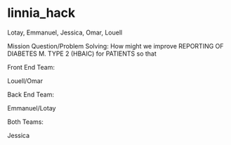 # linnia_hack
Lotay, Emmanuel, Jessica, Omar, Louell 


Mission Question/Problem Solving:
  How might we improve REPORTING OF DIABETES M. TYPE 2 (HBAIC) for PATIENTS so that 
  

Front End Team:

Louell/Omar

Back End Team:

Emmanuel/Lotay

Both Teams:

Jessica

